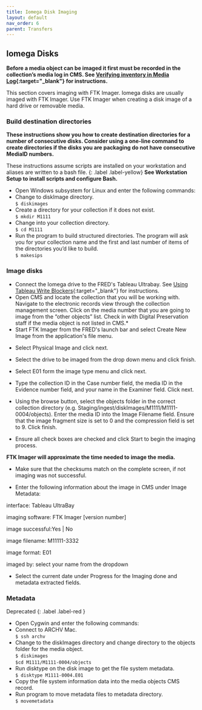 ```yaml
---
title: Iomega Disk Imaging
layout: default
nav_order: 6
parent: Transfers
---
```


## Iomega Disks

**Before a media object can be imaged it first must be recorded in the collection’s media log in CMS. See [Verifying inventory in Media Log](/digarch/transfers/verify-inventory.html){:target="_blank"} for instructions.**

This section covers imaging with FTK Imager. Iomega disks are usually imaged with FTK Imager. Use FTK Imager when creating a disk image of a hard drive or removable media.  

### Build destination directories

**These instructions show you how to create destination directories for a number of consecutive disks. Consider using a one-line command to create directories if the disks you are packaging do not have consecutive MediaID numbers.**  

These instructions assume scripts are installed on your workstation and aliases are written to a bash file.
{: .label .label-yellow}
**See Workstation Setup to install scripts and configure Bash.**

* Open Windows subsystem for Linux and enter the following commands:
 * Change to diskImage directory.  
```$ diskimages```  
* Create a directory for your collection if it does not exist.  
```$ mkdir M1111```  
* Change into your collection directory.  
```$ cd M1111```  
* Run the program to build structured directories. The program will ask you for your collection name and the first and last number of items of the directories you’d like to build.  
```$ makesips```  

<!-- ![](media/media/image29.png){width="6.069444444444445in"
height="2.3472222222222223in"} -->

### Image disks

* Connect the Iomega drive to the FRED's Tableau Ultrabay. See [Using Tableau Write Blockers](/digarch/transfers/using-tableaus.html){:target="_blank"} for instructions.  
* Open CMS and locate the collection that you will be working with. Navigate to the electronic records view through the collection management screen. Click on the media number that you are going to image from the “other objects” list. Check in with Digital Preservation staff if the media object is not listed in CMS.*
* Start FTK Imager from the FRED's launch bar and select
Create New Image from the application's file menu.

<!-- ![](media/media/image9.png){width="0.7395833333333334in"
height="0.5104166666666666in"} -->

* Select Physical Image and click next.

<!-- ![](media/media/image21.png){width="5.0in"
height="3.6666666666666665in"} -->

* Select the drive to be imaged from the drop down menu and
click finish.

<!-- ![](media/media/image23.png){width="4.946247812773404in"
height="3.5879155730533685in"} -->

* Select E01 form the image type menu and click next.

<!-- ![](media/media/image20.png){width="5.008970909886264in"
height="3.433333333333333in"} -->

* Type the collection ID in the Case number field, the
media ID in the Evidence number field, and your name in the
Examiner field. Click next.

<!-- ![](media/media/image12.png){width="5.130208880139983in"
height="3.5120352143482063in"} -->

* Using the browse button, select the objects folder in the
correct collection directory (e.g.
Staging/ingest/diskImages/M1111/M1111-0004/objects). Enter the media
ID into the Image Filename field. Ensure that the image fragment
size is set to 0 and the compression field is set to 9. Click finish.

<!-- ![](media/media/image14.png){width="5.094400699912511in"
height="3.493303805774278in"} -->

* Ensure all check boxes are checked and click Start to
begin the imaging process.

<!-- ![](media/media/image16.png){width="5.590798337707787in"
height="4.778125546806649in"} -->

**FTK Imager will approximate the time needed to image the media.**

<!-- ![](media/media/image8.png){width="5.989583333333333in"
height="3.84375in"} -->

* Make sure that the checksums match on the complete screen, if not imaging was not successful.

<!-- ![](media/media/image19.png){width="4.950121391076116in"
height="4.55in"} -->

* Enter the following information about the image in CMS under
Image Metadata:

interface: Tableau UltraBay

imaging software: FTK Imager [version number]

image successful:Yes \| No

image filename: M11111-3332

image format: E01

imaged by: select your name from the dropdown

* Select the current date under Progress for the Imaging done and
metadata extracted fields.

### Metadata
Deprecated
{: .label .label-red }
* Open Cygwin and enter the following commands:
* Connect to ARCHV Mac.  
```$ ssh archv```
* Change to the diskImages directory and change directory to the objects folder for the media object.  
`$ diskimages`  
`$cd M1111/M1111-0004/objects`
* Run disktype on the disk image to get the file system metadata.  
`$ disktype M1111-0004.E01`
* Copy the file system information data into the media objects CMS record.
* Run program to move metadata files to metadata directory.  
`$ movemetadata`
